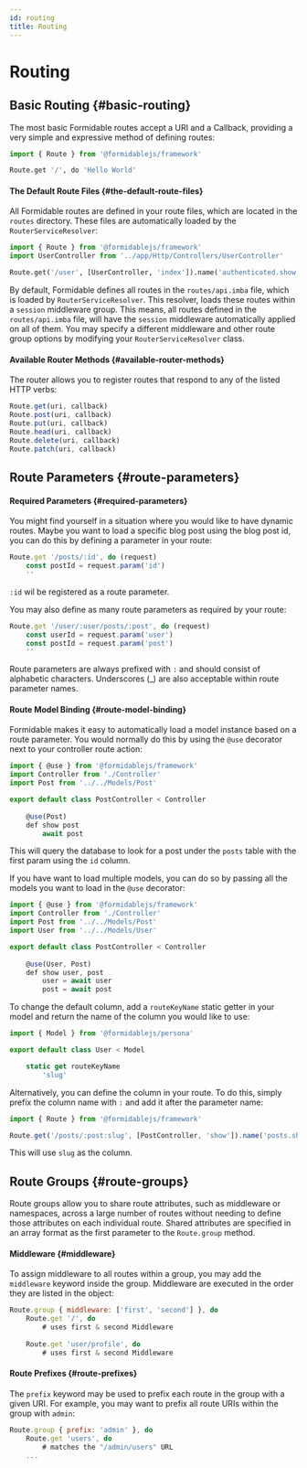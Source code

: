 ```yaml
---
id: routing
title: Routing
---
```


# Routing

## Basic Routing {#basic-routing}

The most basic Formidable routes accept a URI and a Callback, providing a very simple and expressive method of defining routes:

```py
import { Route } from '@formidablejs/framework'

Route.get '/', do 'Hello World'
```

#### The Default Route Files {#the-default-route-files}

All Formidable routes are defined in your route files, which are located in the `routes` directory. These files are automatically loaded by the `RouterServiceResolver`:

```py
import { Route } from '@formidablejs/framework'
import UserController from '../app/Http/Controllers/UserController'

Route.get('/user', [UserController, 'index']).name('authenticated.show')
```

By default, Formidable defines all routes in the `routes/api.imba` file, which is loaded by `RouterServiceResolver`. This resolver, loads these routes within a `session` middleware group. This means, all routes defined in the `routes/api.imba` file, will have the `session` middleware automatically applied on all of them. You may specify a different middleware and other route group options by modifying your `RouterServiceResolver` class.

#### Available Router Methods {#available-router-methods}

The router allows you to register routes that respond to any of the listed HTTP verbs:

```js
Route.get(uri, callback)
Route.post(uri, callback)
Route.put(uri, callback)
Route.head(uri, callback)
Route.delete(uri, callback)
Route.patch(uri, callback)
```

## Route Parameters {#route-parameters}

#### Required Parameters {#required-parameters}

You might find yourself in a situation where you would like to have dynamic routes. Maybe you want to load a specific blog post using the blog post id, you can do this by defining a parameter in your route:

```js
Route.get '/posts/:id', do (request)
	const postId = request.param('id')
	''
```

`:id` wil be registered as a route parameter.

You may also define as many route parameters as required by your route:

```js
Route.get '/user/:user/posts/:post', do (request)
    const userId = request.param('user')
    const postId = request.param('post')
	''
```

Route parameters are always prefixed with `:` and should consist of alphabetic characters. Underscores (_) are also acceptable within route parameter names.

#### Route Model Binding {#route-model-binding}

Formidable makes it easy to automatically load a model instance based on a route parameter. You would normally do this by using the `@use` decorator next to your controller route action:

```js
import { @use } from '@formidablejs/framework'
import Controller from './Controller'
import Post from '../../Models/Post'

export default class PostController < Controller
	
    @use(Post)
    def show post
		await post
```

This will query the database to look for a post under the `posts` table with the first param using the `id` column.

If you have want to load multiple models, you can do so by passing all the models you want to load in the `@use` decorator:

```js
import { @use } from '@formidablejs/framework'
import Controller from './Controller'
import Post from '../../Models/Post'
import User from '../../Models/User'

export default class PostController < Controller
	
    @use(User, Post)
    def show user, post
		user = await user
		post = await post
```

To change the default column, add a `routeKeyName` static getter in your model and return the name of the column you would like to use:

```js
import { Model } from '@formidablejs/persona'

export default class User < Model

	static get routeKeyName
        'slug'

```

Alternatively, you can define the column in your route. To do this, simply prefix the column name with `:` and add it after the parameter name:

```js
import { Route } from '@formidablejs/framework'

Route.get('/posts/:post:slug', [PostController, 'show']).name('posts.show')
```

This will use `slug` as the column.

## Route Groups {#route-groups}

Route groups allow you to share route attributes, such as middleware or namespaces, across a large number of routes without needing to define those attributes on each individual route. Shared attributes are specified in an array format as the first parameter to the `Route.group` method.

#### Middleware {#middleware}

To assign middleware to all routes within a group, you may add the `middleware` keyword inside the group. Middleware are executed in the order they are listed in the object:

```js
Route.group { middleware: ['first', 'second'] }, do
	Route.get '/', do
		# uses first & second Middleware
	
	Route.get 'user/profile', do
		# uses first & second Middleware
```

#### Route Prefixes {#route-prefixes}

The `prefix` keyword may be used to prefix each route in the group with a given URI. For example, you may want to prefix all route URIs within the group with `admin`:

```js
Route.group { prefix: 'admin' }, do
	Route.get 'users', do
		# matches the "/admin/users" URL
	...
```
